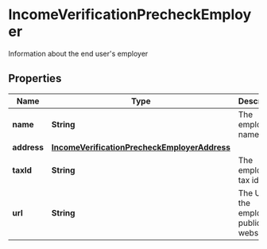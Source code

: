 

# IncomeVerificationPrecheckEmployer

Information about the end user's employer

## Properties

| Name | Type | Description | Notes |
|------------ | ------------- | ------------- | -------------|
|**name** | **String** | The employer&#39;s name |  [optional] |
|**address** | [**IncomeVerificationPrecheckEmployerAddress**](IncomeVerificationPrecheckEmployerAddress.md) |  |  [optional] |
|**taxId** | **String** | The employer&#39;s tax id |  [optional] |
|**url** | **String** | The URL for the employer&#39;s public website |  [optional] |




